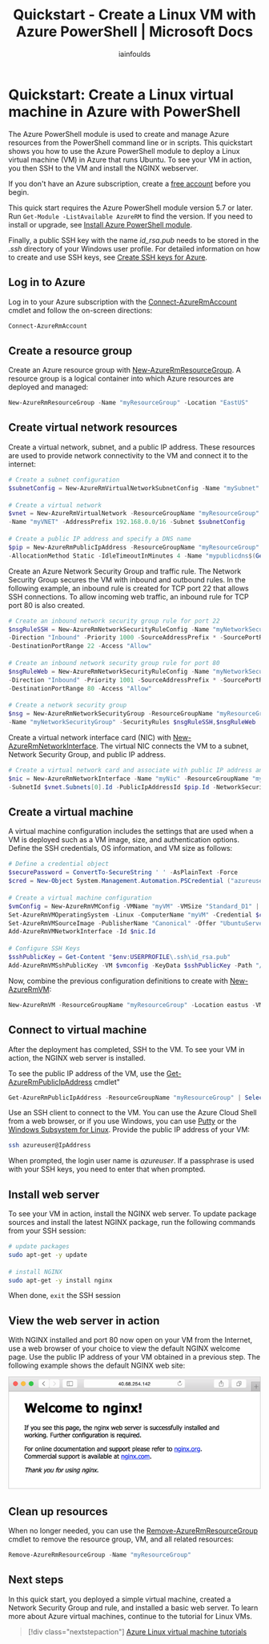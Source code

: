 ﻿---
title: Quickstart - Create a Linux VM with Azure PowerShell | Microsoft Docs
description: In this quickstart, you learn how to use Azure PowerShell to create a Linux virtual machine
services: virtual-machines-linux
documentationcenter: virtual-machines
author: iainfoulds
manager: jeconnoc
editor: tysonn
tags: azure-resource-manager

ms.assetid: 
ms.service: virtual-machines-linux
ms.devlang: na
ms.topic: quickstart
ms.tgt_pltfrm: vm-linux
ms.workload: infrastructure
ms.date: 04/24/2018
ms.author: iainfou
ms.custom: mvc
---

# Quickstart: Create a Linux virtual machine in Azure with PowerShell

The Azure PowerShell module is used to create and manage Azure resources from the PowerShell command line or in scripts. This quickstart shows you how to use the Azure PowerShell module to deploy a Linux virtual machine (VM) in Azure that runs Ubuntu. To see your VM in action, you then SSH to the VM and install the NGINX webserver.

If you don't have an Azure subscription, create a [free account](https://azure.microsoft.com/free/?WT.mc_id=A261C142F) before you begin.

This quick start requires the Azure PowerShell module version 5.7 or later. Run `Get-Module -ListAvailable AzureRM` to find the version. If you need to install or upgrade, see [Install Azure PowerShell module](/powershell/azure/install-azurerm-ps).

Finally, a public SSH key with the name *id_rsa.pub* needs to be stored in the *.ssh* directory of your Windows user profile. For detailed information on how to create and use SSH keys, see [Create SSH keys for Azure](ssh-from-windows.md).

## Log in to Azure

Log in to your Azure subscription with the [Connect-AzureRmAccount](/powershell/azure/authenticate-azureps) cmdlet and follow the on-screen directions:

```powershell
Connect-AzureRmAccount
```

## Create a resource group

Create an Azure resource group with [New-AzureRmResourceGroup](/powershell/module/azurerm.resources/new-azurermresourcegroup). A resource group is a logical container into which Azure resources are deployed and managed:

```powershell
New-AzureRmResourceGroup -Name "myResourceGroup" -Location "EastUS"
```

## Create virtual network resources

Create a virtual network, subnet, and a public IP address. These resources are used to provide network connectivity to the VM and connect it to the internet:

```powershell
# Create a subnet configuration
$subnetConfig = New-AzureRmVirtualNetworkSubnetConfig -Name "mySubnet" -AddressPrefix 192.168.1.0/24

# Create a virtual network
$vnet = New-AzureRmVirtualNetwork -ResourceGroupName "myResourceGroup" -Location "EastUS" `
-Name "myVNET" -AddressPrefix 192.168.0.0/16 -Subnet $subnetConfig

# Create a public IP address and specify a DNS name
$pip = New-AzureRmPublicIpAddress -ResourceGroupName "myResourceGroup" -Location "EastUS" `
-AllocationMethod Static -IdleTimeoutInMinutes 4 -Name "mypublicdns$(Get-Random)"
```

Create an Azure Network Security Group and traffic rule. The Network Security Group secures the VM with inbound and outbound rules. In the following example, an inbound rule is created for TCP port 22 that allows SSH connections. To allow incoming web traffic, an inbound rule for TCP port 80 is also created.

```powershell
# Create an inbound network security group rule for port 22
$nsgRuleSSH = New-AzureRmNetworkSecurityRuleConfig -Name "myNetworkSecurityGroupRuleSSH"  -Protocol "Tcp" `
-Direction "Inbound" -Priority 1000 -SourceAddressPrefix * -SourcePortRange * -DestinationAddressPrefix * `
-DestinationPortRange 22 -Access "Allow"

# Create an inbound network security group rule for port 80
$nsgRuleWeb = New-AzureRmNetworkSecurityRuleConfig -Name "myNetworkSecurityGroupRuleWWW"  -Protocol "Tcp" `
-Direction "Inbound" -Priority 1001 -SourceAddressPrefix * -SourcePortRange * -DestinationAddressPrefix * `
-DestinationPortRange 80 -Access "Allow"

# Create a network security group
$nsg = New-AzureRmNetworkSecurityGroup -ResourceGroupName "myResourceGroup" -Location "EastUS" `
-Name "myNetworkSecurityGroup" -SecurityRules $nsgRuleSSH,$nsgRuleWeb
```

Create a virtual network interface card (NIC) with [New-AzureRmNetworkInterface](/powershell/module/azurerm.network/new-azurermnetworkinterface). The virtual NIC connects the VM to a subnet, Network Security Group, and public IP address.

```powershell
# Create a virtual network card and associate with public IP address and NSG
$nic = New-AzureRmNetworkInterface -Name "myNic" -ResourceGroupName "myResourceGroup" -Location "EastUS" `
-SubnetId $vnet.Subnets[0].Id -PublicIpAddressId $pip.Id -NetworkSecurityGroupId $nsg.Id
```

## Create a virtual machine

A virtual machine configuration includes the settings that are used when a VM is deployed such as a VM image, size, and authentication options. Define the SSH credentials, OS information, and VM size as follows:

```powershell
# Define a credential object
$securePassword = ConvertTo-SecureString ' ' -AsPlainText -Force
$cred = New-Object System.Management.Automation.PSCredential ("azureuser", $securePassword)

# Create a virtual machine configuration
$vmConfig = New-AzureRmVMConfig -VMName "myVM" -VMSize "Standard_D1" | `
Set-AzureRmVMOperatingSystem -Linux -ComputerName "myVM" -Credential $cred -DisablePasswordAuthentication | `
Set-AzureRmVMSourceImage -PublisherName "Canonical" -Offer "UbuntuServer" -Skus "16.04-LTS" -Version "latest" | `
Add-AzureRmVMNetworkInterface -Id $nic.Id

# Configure SSH Keys
$sshPublicKey = Get-Content "$env:USERPROFILE\.ssh\id_rsa.pub"
Add-AzureRmVMSshPublicKey -VM $vmconfig -KeyData $sshPublicKey -Path "/home/azureuser/.ssh/authorized_keys"
```

Now, combine the previous configuration definitions to create with [New-AzureRmVM](/powershell/module/azurerm.compute/new-azurermvm):

```powershell
New-AzureRmVM -ResourceGroupName "myResourceGroup" -Location eastus -VM $vmConfig
```

## Connect to virtual machine

After the deployment has completed, SSH to the VM. To see your VM in action, the NGINX web server is installed.

To see the public IP address of the VM, use the [Get-AzureRmPublicIpAddress](/powershell/module/azurerm.network/get-azurermpublicipaddress) cmdlet"

```powershell
Get-AzureRmPublicIpAddress -ResourceGroupName "myResourceGroup" | Select "IpAddress"
```

Use an SSH client to connect to the VM. You can use the Azure Cloud Shell from a web browser, or if you use Windows, you can use [Putty](ssh-from-windows.md) or the [Windows Subsystem for Linux](/windows/wsl/install-win10). Provide the public IP address of your VM:

```bash
ssh azureuser@IpAddress
```

When prompted, the login user name is *azureuser*. If a passphrase is used with your SSH keys, you need to enter that when prompted.

## Install web server

To see your VM in action, install the NGINX web server. To update package sources and install the latest NGINX package, run the following commands from your SSH session:

```bash
# update packages
sudo apt-get -y update

# install NGINX
sudo apt-get -y install nginx
```

When done, `exit` the SSH session

## View the web server in action

With NGINX installed and port 80 now open on your VM from the Internet, use a web browser of your choice to view the default NGINX welcome page. Use the public IP address of your VM obtained in a previous step. The following example shows the default NGINX web site:

![NGINX default site](./media/quick-create-cli/nginx.png)

## Clean up resources

When no longer needed, you can use the [Remove-AzureRmResourceGroup](/powershell/module/azurerm.resources/remove-azurermresourcegroup) cmdlet to remove the resource group, VM, and all related resources:

```powershell
Remove-AzureRmResourceGroup -Name "myResourceGroup"
```

## Next steps

In this quick start, you deployed a simple virtual machine, created a Network Security Group and rule, and installed a basic web server. To learn more about Azure virtual machines, continue to the tutorial for Linux VMs.

> [!div class="nextstepaction"]
> [Azure Linux virtual machine tutorials](./tutorial-manage-vm.md)
